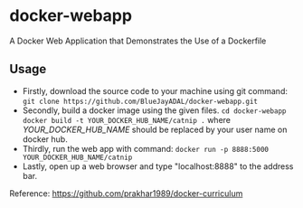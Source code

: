 # docker-webapp
A Docker Web Application that Demonstrates the Use of a Dockerfile

## Usage
+ Firstly, download the source code to your machine using git command: `git clone https://github.com/BlueJayADAL/docker-webapp.git`
+ Secondly, build a docker image using the given files. 
`cd docker-webapp`
`docker build -t YOUR_DOCKER_HUB_NAME/catnip .`
where *YOUR_DOCKER_HUB_NAME* should be replaced by your user name on docker hub.
+ Thirdly, run the web app with command:
`docker run -p 8888:5000 YOUR_DOCKER_HUB_NAME/catnip`
+ Lastly, open up a web browser and type "localhost:8888" to the address bar.

Reference: https://github.com/prakhar1989/docker-curriculum
